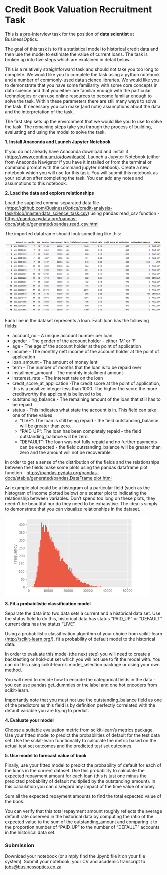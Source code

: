 Credit Book Valuation Recruitment Task
======================================

This is a pre-interview task for the position of **data scientist** at BusinessOptics.

The goal of this task is to fit a statistical model to historical credit data and then use the model to estimate the value of current loans. The task is broken up into five steps which are explained in detail below.

This is a relatively straightforward task and should not take you too long to complete. We would like you to complete the task using a python notebook and a number of commonly-used data science libraries. We would like you to demonstrate that you have some familiarity with some core concepts in data science and that you either are familiar enough with the particular technologies or can use online resources to become familiar enough to solve the task. Within these parameters there are still many ways to solve the task. If necessary you can make (and note) assumptions about the data and the interpretation of the task.

The first step sets up the environment that we would like you to use to solve the task. The remaining steps take you through the process of building, evaluating and using the model to solve the task.

**1. Install Anaconda and Launch Jupyter Notebook**

If you do not already have Anaconda download and install it (https://www.continuum.io/downloads). Launch a Jupyter Notebook (either from Anaconda Navigator if you have it installed or from the terminal or command prompt with the command jupyter notebook). Create a new notebook which you will use for this task. You will submit this notebook as your solution after completing the task. You can add any notes and assumptions to this notebook.


**2. Load the data and explore relationships**

Load the supplied comma-separated data file (https://github.com/BusinessOptics/credit-analysis-task/blob/master/data_science_task.csv) using pandas read_csv function - https://pandas.pydata.org/pandas-docs/stable/generated/pandas.read_csv.html

The imported dataframe should look something like this:

![Pandas dataframe](img/pandas-data.png)


Each line in the dataset represents a loan. Each loan has the following fields:
* account_no - A unique account number per loan
* gender - The gender of the account holder - either ‘M’ or ‘F’
* age - The age of the account holder at the point of application
* income - The monthly nett income of the account holder at the point of application
* loan_amount - The amount of money lent
* term - The number of months that the loan is to be repaid over
* installment_amount - The monthly installment amount
* insterest_rate - The interest rate on the loan
* credit_score_at_application -The credit score at the point of application, this is a positive integer less than 1000. The higher the score the more creditworthy the applicant is believed to be.
* outstanding_balance - The remaining amount of the loan that still has to be repaid
* status - This indicates what state the account is in. This field can take one of three values 
   * “LIVE”: The loan is still being repaid - the field outstanding_balance will be greater than zero.
   * “PAID_UP”: The loan has been completely repaid - the field outstanding_balance will be zero.
   * “DEFAULT”: The loan was not fully repaid and no further payments can be expected - the field outstanding_balance will be greater than zero and the amount will not be recoverable.

In order to get a sense of the distribution of the fields and the relationships between the fields make some plots using the pandas dataframe plot function  - https://pandas.pydata.org/pandas-docs/stable/generated/pandas.DataFrame.plot.html 

An example plot could be a histogram of a particular field (such as the histogram of income plotted below) or a scatter plot to indicating the relationship between variables. Don’t spend too long on these plots, they needn’t be beautiful nor do they need to be exhaustive. The idea is simply to demonstrate that you can visualize relationships in the dataset.

![Income histogram](img/income-histogram.png)

**3. Fit a probabilistic classification model**

Separate the data into two data sets a current and a historical data set. Use the status field to do this, historical data has status “PAID_UP” or “DEFAULT” current data has the status “LIVE”. 

Using a probabilistic classification algorithm of your choice from scikit-learn (http://scikit-learn.org/), fit a probability of default model to the historical data. 

In order to evaluate this model (the next step) you will need to create a backtesting or hold-out set which you will not use to fit the model with. You can do this using scikit-learn’s model_selection package or using your own method.

You will need to decide how to encode the categorical fields in the data - you can use pandas get_dummies or the label and one hot encoders from scikit-learn.


Importantly note that you must not use the outstanding_balance field as one of the predictors as this field is by definition perfectly correlated with the default variable you are trying to predict.

**4. Evaluate your model**

Choose a suitable evaluation metric from scikit-learn’s metrics package. Use your fitted model to predict the probabilities of default for the test data set. Use the scikit-learn functionality to calculate the metric based on the actual test set outcomes and the predicted test set outcomes.


**5. Use model to forecast value of book**

Finally, use your fitted model to predict the probability of default for each of the loans in the current dataset. Use this probability to calculate the expected repayment amount for each loan (this is just one minus the predicted probability of default multiplied by the outstanding_amount). In this calculation you can disregard any impact of the time value of money. 

Sum all the expected repayment amounts to find the total expected value of the book. 

You can verify that this total repayment amount roughly reflects the average default rate observed in the historical data by computing the ratio of the expected value to the sum of the outstanding_amount and comparing it to the proportion number of “PAID_UP” to the number of “DEFAULT” accounts in the historical data set.

### Submission

Download your notebook (or simply find the .ipynb file it on your file system). Submit your notebook, your CV and academic transcript to jobs@businessoptics.co.za
